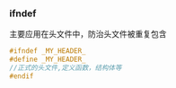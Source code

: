 ### ifndef
主要应用在头文件中，防治头文件被重复包含
```c
#ifndef _MY_HEADER_
#define _MY_HEADER_ 
//正式的头文件,定义函数，结构体等
#endif
```
